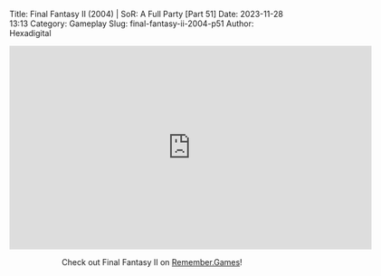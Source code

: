 Title: Final Fantasy II (2004) | SoR: A Full Party [Part 51]
Date: 2023-11-28 13:13
Category: Gameplay
Slug: final-fantasy-ii-2004-p51
Author: Hexadigital

<center><iframe src="https://www.youtube.com/embed/bGjy62uvIVc?feature=oembed" allow="accelerometer; autoplay; encrypted-media; gyroscope; picture-in-picture" width="640" height="360" frameborder="0"></iframe>

Check out Final Fantasy II on [Remember.Games](https://remember.games/game/6866/final-fantasy-i-ii-dawn-of-souls/)!</center>